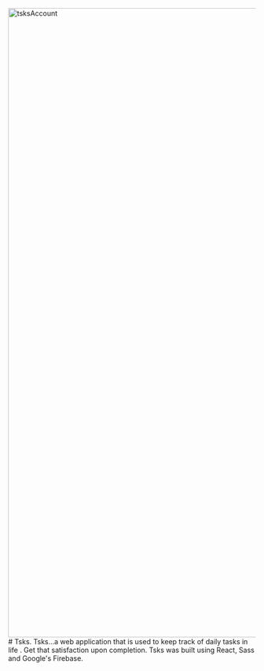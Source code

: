 <img width="1280" alt="tsksAccount" src="https://user-images.githubusercontent.com/93778975/201747306-dcda3f20-5202-4869-b98f-2390e9882525.png">
# Tsks.
Tsks...a web application that is used to keep track of daily tasks in life . Get that satisfaction upon completion.
Tsks was built using React, Sass and Google's Firebase.
